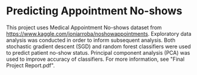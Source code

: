 # Predicting Appointment No-shows
This project uses Medical Appointment No-shows dataset from https://www.kaggle.com/joniarroba/noshowappointments. Exploratory data analysis was conducted in order to inform subsequent analysis. Both stochastic gradient descent (SGD) and random forest classifiers were used to predict patient no-show status. Principal component analysis (PCA) was used to improve accuracy of classifiers. For more information, see "Final Project Report.pdf".
